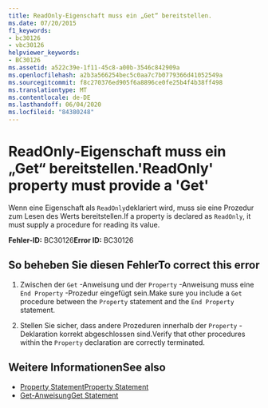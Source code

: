 ```yaml
---
title: ReadOnly-Eigenschaft muss ein „Get“ bereitstellen.
ms.date: 07/20/2015
f1_keywords:
- bc30126
- vbc30126
helpviewer_keywords:
- BC30126
ms.assetid: a522c39e-1f11-45c8-a00b-3546c842909a
ms.openlocfilehash: a2b3a566254bec5c0aa7c7b0779366d41052549a
ms.sourcegitcommit: f8c270376ed905f6a8896ce0fe25b4f4b38ff498
ms.translationtype: MT
ms.contentlocale: de-DE
ms.lasthandoff: 06/04/2020
ms.locfileid: "84380248"
---
```

# <a name="readonly-property-must-provide-a-get"></a><span data-ttu-id="65bb5-102">ReadOnly-Eigenschaft muss ein „Get“ bereitstellen.</span><span class="sxs-lookup"><span data-stu-id="65bb5-102">'ReadOnly' property must provide a 'Get'</span></span>
<span data-ttu-id="65bb5-103">Wenn eine Eigenschaft als `ReadOnly`deklariert wird, muss sie eine Prozedur zum Lesen des Werts bereitstellen.</span><span class="sxs-lookup"><span data-stu-id="65bb5-103">If a property is declared as `ReadOnly`, it must supply a procedure for reading its value.</span></span>  
  
 <span data-ttu-id="65bb5-104">**Fehler-ID:** BC30126</span><span class="sxs-lookup"><span data-stu-id="65bb5-104">**Error ID:** BC30126</span></span>  
  
## <a name="to-correct-this-error"></a><span data-ttu-id="65bb5-105">So beheben Sie diesen Fehler</span><span class="sxs-lookup"><span data-stu-id="65bb5-105">To correct this error</span></span>  
  
1. <span data-ttu-id="65bb5-106">Zwischen der `Get` -Anweisung und der `Property` -Anweisung muss eine `End Property` -Prozedur eingefügt sein.</span><span class="sxs-lookup"><span data-stu-id="65bb5-106">Make sure you include a `Get` procedure between the `Property` statement and the `End Property` statement.</span></span>  
  
2. <span data-ttu-id="65bb5-107">Stellen Sie sicher, dass andere Prozeduren innerhalb der `Property` -Deklaration korrekt abgeschlossen sind.</span><span class="sxs-lookup"><span data-stu-id="65bb5-107">Verify that other procedures within the `Property` declaration are correctly terminated.</span></span>  
  
## <a name="see-also"></a><span data-ttu-id="65bb5-108">Weitere Informationen</span><span class="sxs-lookup"><span data-stu-id="65bb5-108">See also</span></span>

- [<span data-ttu-id="65bb5-109">Property Statement</span><span class="sxs-lookup"><span data-stu-id="65bb5-109">Property Statement</span></span>](../language-reference/statements/property-statement.md)
- [<span data-ttu-id="65bb5-110">Get-Anweisung</span><span class="sxs-lookup"><span data-stu-id="65bb5-110">Get Statement</span></span>](../language-reference/statements/get-statement.md)
